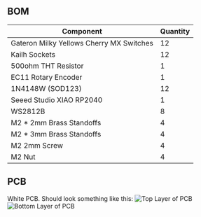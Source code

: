 ## BOM
| Component                             | Quantity |
|---------------------------------------|----------|
| Gateron Milky Yellows Cherry MX Switches | 12       |
| Kailh Sockets                         | 12       |
| 500ohm THT Resistor                   | 1        |
| EC11 Rotary Encoder                   | 1        |
| 1N4148W (SOD123)                      | 12       |
| Seeed Studio XIAO RP2040              | 1        |
| WS2812B                               | 8        |
| M2 * 2mm Brass Standoffs                  | 4        |
| M2 * 3mm Brass Standoffs                  | 4        |
| M2 2mm Screw                              | 4        |
| M2 Nut                                    | 4        |
## PCB
White PCB. Should look something like this:
![Top Layer of PCB](https://cloud-h5yixc0ea-hack-club-bot.vercel.app/2jaypad-top-render.png)
![Bottom Layer of PCB](https://cloud-dua0q5zi2-hack-club-bot.vercel.app/0jaypad-bottom.png)
